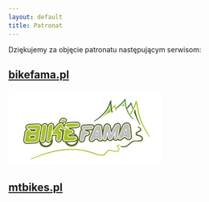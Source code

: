 ```yaml
---
layout: default
title: Patronat
---
```


Dziękujemy za objęcie patronatu następującym serwisom:

## [bikefama.pl](http://bikefama.pl/)
<img src="./images/patronage/bike_fama_150.jpg" />

## [mtbikes.pl](http://mtbikes.pl/)

